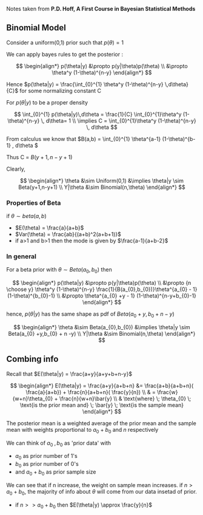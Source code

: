 Notes taken from **P.D. Hoff, A First Course in Bayesian Statistical Methods**

## Binomial Model

Consider a uniform(0,1) prior such that $p(\theta) = 1$

We can apply bayes rules to get the posterior :

$$
\begin{align*}
p(\theta|y) &\propto p(y|\theta)p(\theta) \\
&\propto \theta^y (1-\theta)^{n-y}
\end{align*}
$$

Hence $p(\theta|y) = \frac{\int_{0}^{1} \theta^y (1-\theta)^{n-y} \,d\theta}{C}$ for some normalizing constant C

For $p(\theta|y)$ to be a proper density 

$$
\int_{0}^{1} p(\theta|y)\,d\theta = \frac{1}{C} \int_{0}^{1}\theta^y (1-\theta)^{n-y} \, d\theta= 1 \\
\implies C = \int_{0}^{1}\theta^y (1-\theta)^{n-y} \, d\theta
$$

From calculus we know that $B(a,b) = \int_{0}^{1} \theta^{a-1} (1-\theta)^{b-1} \, d\theta $

Thus C = $B(y+1,n-y+1)$

Clearly,

$$
\begin{align*}
\theta &\sim Uniform(0,1) &\implies \theta|y \sim Beta(y+1,n-y+1) \\
Y|\theta &\sim Binomial(n,\theta)
\end{align*}
$$

### Properties of Beta
if $\theta \sim beta(a,b)$
- $E(\theta) = \frac{a}{a+b}$
- $Var(\theta) = \frac{ab}{(a+b)^2(a+b+1)}$
- if a>1 and b>1 then the mode is given by $\frac{a-1}{a+b-2}$

### In general
For a beta prior with $\theta \sim Beta(a_{0},b_{0})$ then

$$
\begin{align*}
p(\theta|y) &\propto p(y|\theta)p(\theta) \\
&\propto {n \choose y} \theta^y (1-\theta)^{n-y} \frac{1}{B(a_{0},b_{0})}\theta^{a_{0} - 1} (1-\theta)^{b_{0}-1} \\
&\propto \theta^{a_{0} +y - 1} (1-\theta)^{n-y+b_{0}-1}
\end{align*}
$$

hence, $p(\theta|y)$ has the same shape as pdf of $Beta(a_{0} +y,b_{0} + n -y)$

$$
\begin{align*}
\theta &\sim Beta(a_{0},b_{0}) &\implies \theta|y \sim Beta(a_{0} +y,b_{0} + n -y) \\
Y|\theta &\sim Binomial(n,\theta)
\end{align*}
$$

## Combing info
Recall that $E(\theta|y) = \frac{a+y}{a+y+b+n-y}$

$$
\begin{align*}
E(\theta|y) = \frac{a+y}{a+b+n} &= \frac{a+b}{a+b+n}( \frac{a}{a+b}) + \frac{n}{a+b+n}( \frac{y}{n}) \\
& = \frac{w}{w+n}\theta_{0} + \frac{n}{w+n}\bar{y} \\
& \text{where} \; \theta_{0} \; \text{is the prior mean and} \; \bar{y} \; \text{is the sample mean}
\end{align*}
$$

The posterior mean is a weighted average of the prior mean and the sample mean with weights proportional to $a_{0} + b_{0} \; \text{and} \; n$ respectively

We can think of $a_{0} \;, b_{0}$ as 'prior data' with 
- $a_{0}$ as prior number of 1's 
-  $b_{0}$ as prior number of 0's
- and $a_{0} + b_{0}$ as prior sample size

We can see that if n increase, the weight on sample mean increases.  if $n > a_{0}+ b_{0}$, the majority of info about $\theta$ will come from our data insetad of prior.
- if $n >> a_{0}+ b_{0}$ then $E(\theta|y) \approx \frac{y}{n}$




